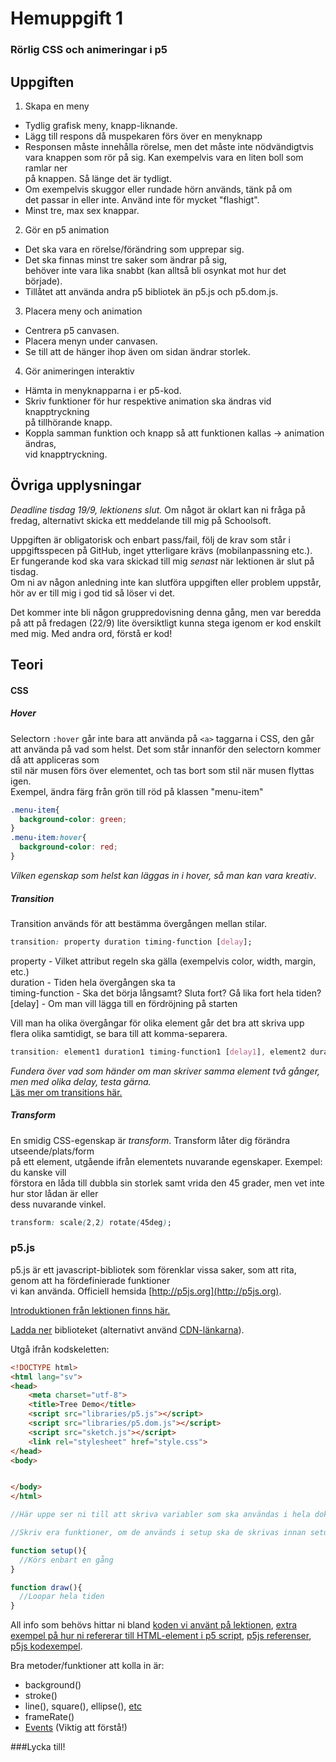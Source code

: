 # Hemuppgift 1 
### Rörlig CSS och animeringar i p5

## Uppgiften
1. Skapa en meny
  * Tydlig grafisk meny, knapp-liknande.
  * Lägg till respons då muspekaren förs över en menyknapp
  * Responsen måste innehålla rörelse, men det måste inte nödvändigtvis  
  vara knappen som rör på sig. Kan exempelvis vara en liten boll som ramlar ner  
  på knappen. Så länge det är tydligt.
  * Om exempelvis skuggor eller rundade hörn används, tänk på om  
  det passar in eller inte. Använd inte för mycket "flashigt".
  * Minst tre, max sex knappar.
2. Gör en p5 animation
  * Det ska vara en rörelse/förändring som upprepar sig.
  * Det ska finnas minst tre saker som ändrar på sig,  
  behöver inte vara lika snabbt (kan alltså bli osynkat mot hur det började).
  * Tillåtet att använda andra p5 bibliotek än p5.js och p5.dom.js.
3. Placera meny och animation
  * Centrera p5 canvasen.
  * Placera menyn under canvasen.
  * Se till att de hänger ihop även om sidan ändrar storlek.
4. Gör animeringen interaktiv
  * Hämta in menyknapparna i er p5-kod.
  * Skriv funktioner för hur respektive animation ska ändras vid knapptryckning  
  på tillhörande knapp.
  * Koppla samman funktion och knapp så att funktionen kallas -> animation ändras,  
  vid knapptryckning.
  
## Övriga upplysningar

*Deadline tisdag 19/9, lektionens slut.*
Om något är oklart kan ni fråga på fredag, alternativt skicka ett meddelande till mig på Schoolsoft.

Uppgiften är obligatorisk och enbart pass/fail, följ de krav som står i uppgiftsspecen på GitHub, inget ytterligare krävs (mobilanpassning etc.).   
Er fungerande kod ska vara skickad till mig *senast* när lektionen är slut på tisdag.  
Om ni av någon anledning inte kan slutföra uppgiften eller problem uppstår, hör av er till mig i god tid så löser vi det. 

Det kommer inte bli någon gruppredovisning denna gång, men var beredda på att på fredagen (22/9) lite översiktligt kunna
stega igenom er kod enskilt med mig. Med andra ord, förstå er kod!
  
## Teori

#### CSS

##### Hover
Selectorn ```:hover``` går inte bara att använda på ```<a>``` taggarna i CSS, 
den går att använda på vad som helst. Det som står innanför den selectorn kommer då att appliceras som  
stil när musen förs över elementet, och tas bort som stil när musen flyttas igen.  
Exempel, ändra färg från grön till röd på klassen "menu-item"
```css
.menu-item{
  background-color: green;
}
.menu-item:hover{
  background-color: red;
}
```

*Vilken egenskap som helst kan läggas in i hover, så man kan vara kreativ*.

##### Transition 
Transition används för att bestämma övergången mellan stilar.
```css
transition: property duration timing-function [delay];
```
property - Vilket attribut regeln ska gälla (exempelvis color, width, margin, etc.)  
duration - Tiden hela övergången ska ta  
timing-function - Ska det börja långsamt? Sluta fort? Gå lika fort hela tiden?  
[delay] - Om man vill lägga till en fördröjning på starten  

Vill man ha olika övergångar för olika element går det bra att skriva upp  
flera olika samtidigt, se bara till att komma-separera.
```css
transition: element1 duration1 timing-function1 [delay1], element2 duration2 timing-function2 [delay2];
```
*Fundera över vad som händer om man skriver samma element två gånger, men med olika delay, testa gärna.*  
[Läs mer om transitions här.](https://www.w3schools.com/cssref/css3_pr_transition.asp "W3 Schools Transitions")

##### Transform
En smidig CSS-egenskap är *transform*. Transform låter dig förändra utseende/plats/form  
på ett element, utgående ifrån elementets nuvarande egenskaper. Exempel: du kanske vill  
förstora en låda till dubbla sin storlek samt vrida den 45 grader, men vet inte hur stor lådan är eller  
dess nuvarande vinkel. 
```css
transform: scale(2,2) rotate(45deg);
```

### p5.js
p5.js är ett javascript-bibliotek som förenklar vissa saker, som att rita, genom att ha fördefinierade funktioner  
vi kan använda. Officiell hemsida [http://p5js.org](http://p5js.org).

[Introduktionen från lektionen finns här.](https://docs.google.com/presentation/d/16S8WNefWnqZJhShyeTlebmYRF6i5zEyx0c8GtCximxo/edit?usp=sharing)

[Ladda ner](https://github.com/processing/p5.js/releases/download/0.5.14/p5.zip) biblioteket (alternativt använd [CDN-länkarna](https://cdnjs.com/libraries/p5.js)).

Utgå ifrån kodskeletten:
```html
<!DOCTYPE html>
<html lang="sv">
<head>
    <meta charset="utf-8">
    <title>Tree Demo</title>
    <script src="libraries/p5.js"></script>
    <script src="libraries/p5.dom.js"></script>
    <script src="sketch.js"></script>
    <link rel="stylesheet" href="style.css">
</head>
<body>


</body>
</html>
```

```javascript
//Här uppe ser ni till att skriva variabler som ska användas i hela dokumentet om ni har några sådanna.

//Skriv era funktioner, om de används i setup ska de skrivas innan setup, annars kan de stå efter setup, men innan draw.

function setup(){
  //Körs enbart en gång
}

function draw(){
  //Loopar hela tiden
}
```

All info som behövs hittar ni bland [koden vi använt på lektionen](../work), [extra exempel på hur ni refererar till HTML-element i p5 script](../extra), [p5js referenser](https://p5js.org/reference/), [p5js kodexempel](https://p5js.org/examples/).

Bra metoder/funktioner att kolla in är:
  * background()
  * stroke()
  * line(), square(), ellipse(), [etc](https://p5js.org/reference/#group-Shape)
  * frameRate()
  * [Events](https://p5js.org/reference/#group-Events) (Viktig att förstå!)

###Lycka till!
